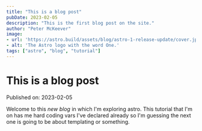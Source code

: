 ```yaml
---
title: "This is a blog post"
pubDate: 2023-02-05
description: "This is the first blog post on the site."
author: "Peter McKeever"
image:
- url: 'https://astro.build/assets/blog/astro-1-release-update/cover.jpeg'
- alt: 'The Astro logo with the word One.'
tags: ["astro", "blog", "tutorial"]
---
```


# This is a blog post

Published on: 2023-02-05

Welcome to this _new blog_ in which I'm exploring astro. This tutorial that I'm on has me hard coding vars I've declared already so I'm guessing the next one is going to be about templating or something.

